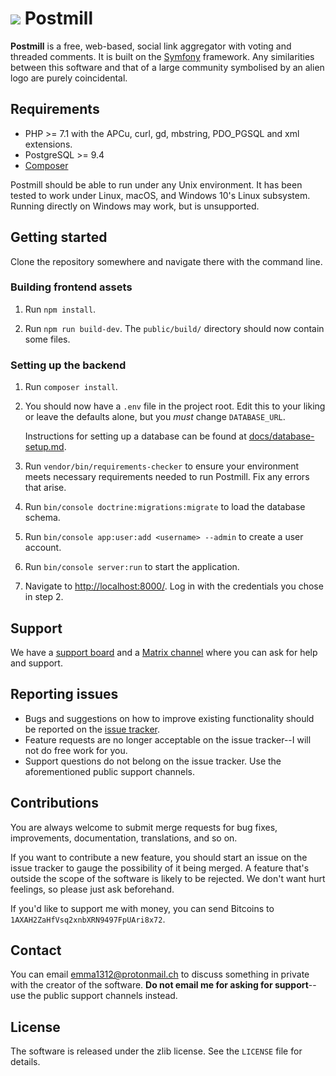 # ![](docs/assets/postmill-128.png) Postmill

**Postmill** is a free, web-based, social link aggregator with voting and
threaded comments. It is built on the [Symfony](https://symfony.com/) framework.
Any similarities between this software and that of a large community symbolised
by an alien logo are purely coincidental.

## Requirements

* PHP >= 7.1 with the APCu, curl, gd, mbstring, PDO_PGSQL and xml extensions.
* PostgreSQL >= 9.4
* [Composer](https://getcomposer.org/)

Postmill should be able to run under any Unix environment. It has been tested to
work under Linux, macOS, and Windows 10's Linux subsystem. Running directly on
Windows may work, but is unsupported.

## Getting started

Clone the repository somewhere and navigate there with the command line.

### Building frontend assets

1. Run `npm install`.

2. Run `npm run build-dev`. The `public/build/` directory should now contain
   some files.

### Setting up the backend

1.  Run `composer install`.

2.  You should now have a `.env` file in the project root. Edit this to your
    liking or leave the defaults alone, but you *must* change `DATABASE_URL`.

    Instructions for setting up a database can be found at
    [docs/database-setup.md](docs/database-setup.md).

3.  Run `vendor/bin/requirements-checker` to ensure your environment meets
    necessary requirements needed to run Postmill. Fix any errors that arise.

4.  Run `bin/console doctrine:migrations:migrate` to load the database schema.

5.  Run `bin/console app:user:add <username> --admin` to create a user account.

6.  Run `bin/console server:run` to start the application.

7.  Navigate to <http://localhost:8000/>. Log in with the credentials you chose
    in step 2.

## Support

We have a [support board][support] and a [Matrix channel][matrix] where you can
ask for help and support.

## Reporting issues

* Bugs and suggestions on how to improve existing functionality should be
  reported on the [issue tracker][issues].
* Feature requests are no longer acceptable on the issue tracker--I will not do
  free work for you.
* Support questions do not belong on the issue tracker. Use the aforementioned
  public support channels.

## Contributions

You are always welcome to submit merge requests for bug fixes, improvements,
documentation, translations, and so on.

If you want to contribute a new feature, you should start an issue on the issue
tracker to gauge the possibility of it being merged. A feature that's outside
the scope of the software is likely to be rejected. We don't want hurt feelings,
so please just ask beforehand.

If you'd like to support me with money, you can send Bitcoins to
`1AXAH2ZaHfVsq2xnbXRN9497FpUAri8x72`.

## Contact

You can email emma1312@protonmail.ch to discuss something in private with the
creator of the software. **Do not email me for asking for support**--use the
public support channels instead.

## License

The software is released under the zlib license. See the `LICENSE` file for
details.


[issues]: https://gitlab.com/edgyemma/Postmill/issues
[matrix]: https://matrix.to/#/#postmill:matrix.org
[support]: https://community.postmill.xyz/f/Support
